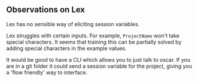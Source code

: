 ## Observations on Lex

Lex has no sensible way of eliciting session variables.

Lex struggles with certain inputs. For example, `ProjectName` won't take special characters. It seems that training this can be partially solved by adding special characters in the example values.

It would be good to have a CLI which allows you to just talk to oscar. If you are in a git folder it could send a session variable for the project, giving you a 'flow friendly' way to interface.

